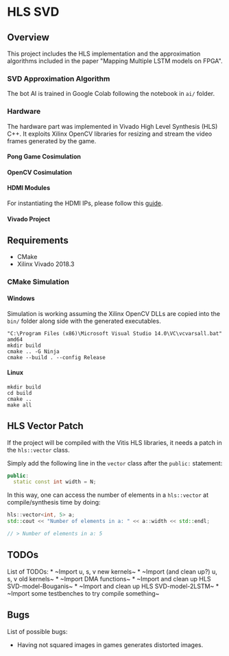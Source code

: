 # HLS SVD

## Overview

This project includes the HLS implementation and the approximation algorithms included in the paper "Mapping Multiple LSTM models on FPGA".

### SVD Approximation Algorithm

The bot AI is trained in Google Colab following the notebook in `ai/` folder.

### Hardware

The hardware part was implemented in Vivado High Level Synthesis (HLS) C++. It exploits Xilinx OpenCV libraries for resizing and stream the video frames generated by the game.

#### Pong Game Cosimulation

#### OpenCV Cosimulation

#### HDMI Modules

For instantiating the HDMI IPs, please follow this [guide](https://forums.xilinx.com/t5/Design-and-Debug-Techniques-Blog/Video-Series-23-Generate-a-video-output-on-Pynq-Z2-HDMI-out/ba-p/932553).

#### Vivado Project

## Requirements

* CMake
* Xilinx Vivado 2018.3

### CMake Simulation

#### Windows

Simulation is working assuming the Xilinx OpenCV DLLs are copied into the `bin/` folder along side with the generated executables.
```
"C:\Program Files (x86)\Microsoft Visual Studio 14.0\VC\vcvarsall.bat" amd64
mkdir build
cmake .. -G Ninja
cmake --build . --config Release
```

#### Linux
```
mkdir build
cd build
cmake ..
make all
```

## HLS Vector Patch

If the project will be compiled with the Vitis HLS libraries, it needs a patch in the `hls::vector` class.

Simply add the following line in the `vector` class after the `public:` statement:
```c++
public:
  static const int width = N;
```

In this way, one can access the number of elements in a `hls::vector` at compile/synthesis time by doing:

```c++
hls::vector<int, 5> a;
std::cout << "Number of elements in a: " << a::width << std::endl;

// > Number of elements in a: 5
```


## TODOs

List of TODOs:
	* ~Import u, s, v new kernels~
	* ~Import (and clean up?) u, s, v old kernels~
	* ~Import DMA functions~
	* ~Import and clean up HLS SVD-model-Bouganis~
	* ~Import and clean up HLS SVD-model-2LSTM~
	* ~Import some testbenches to try compile something~

## Bugs

List of possible bugs:
* Having not squared images in games generates distorted images.